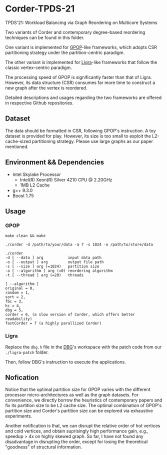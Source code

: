 # Corder-TPDS-21
TPDS'21: Workload Balancing via Graph Reordering on Multicore Systems

Two variants of Corder and contemporary degree-based reordering techniques can be found in this folder.

One variant is implemented for [GPOP](https://github.com/souravpati/GPOP)-like frameworks, which adopts CSR partitioning strategy under the partition-centric paradigm. 

The other variant is implemented for [Ligra](https://github.com/faldupriyank/dbg)-like frameworks that follow the classic vertex-centric paradigm.

The processing speed of GPOP is significantly faster than that of Ligra. However, its data structure (CSR) consumes far more time to construct a new graph after the vertex is reordered.  

Detailed descriptions and usages regarding the two frameworks are offered in respective Github repositories. 

## Dataset
The data should be formatted in CSR, following GPOP's instruction. A toy dataset is provided for play. However, its size is too small to exploit the L2-cache-sized partitioning strategy. Please use large graphs as our paper mentioned. 

## Environment && Dependencies
* Intel Skylake Processor 
    * Intel(R) Xeon(R) Silver 4210 CPU @ 2.20GHz 
    * 1MB L2 Cache
* g++ 9.3.0
* Boost 1.75


## Usage
### GPOP
```make clean && make```

```./corder -d /path/to/your/data -a 7 -s 1024 -o /path/to/store/data```

    ./corder
    -d [ --data ] arg           input data path
    -o [ --output ] arg         output file path
    -s [ --size ] arg (=1024)   partition size
    -a [ --algorithm ] arg (=0) reordering algorithm
    -t [ --thread ] arg (=20)   threads

    [ --algorithm ]
    original = 0,
    random = 1,
    sort = 2,
    fbc = 3,
    hc = 4,
    dbg = 5, 
    corder = 6, (a slow version of Corder, which offers better readability)
    fastCorder = 7 (a highly parallized Corder)


### Ligra
Replace the ```dbg.h``` file in the [DBG](https://github.com/faldupriyank/dbg)'s workspace with the patch code from our ```./ligra-patch``` folder. 

Then, follow DBG's instruction to execute the applications.


## Nofication
Notice that the optimal partition size for GPOP varies with the different processor micro-architectures as well as the graph datasets. For convenience, we directly borrow the heuristics of contemporary papers and fix its partition size to be L2 cache size. The optimal combination of GPOP's partition size and Corder's partition size can be explored via exhaustive experiments. 

Another notification is that, we can disrupt the relative order of hot vertices and cold vertices, and obtain suprisingly high performance gain, e.g., speedup > 4x on highly skewed graph. So far, I have not found any disadvantage in disrupting the order, except for losing the theoretical "goodness" of structural information.